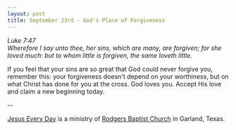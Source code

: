 ```yaml
---
layout: post
title: September 23rd - God's Place of Forgiveness
---
```


_Luke 7:47  
Wherefore I say unto thee, her sins, which are many, are forgiven;
for she loved much: but to whom little is forgiven, the same loveth
little._

If you feel that your sins are so great that God could never
forgive you, remember this: your forgiveness doesn't depend on your
worthiness, but on what Christ has done for you at the cross. God
loves you. Accept His love and claim a new beginning today.

 --

<a href=http://jesuseveryday.net>Jesus Every Day</a> is a ministry of <a href=http://rodgersbaptist.net>Rodgers Baptist Church</a> in Garland, Texas.
